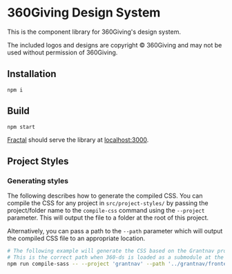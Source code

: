 # 360Giving Design System

This is the component library for 360Giving's design system. 

The included logos and designs are copyright © 360Giving and may not be used without permission of 360Giving.

## Installation 

```shell
npm i
```

## Build

```shell
npm start
```

[Fractal](https://fractal.build/guide/) should serve the library at [localhost:3000](http://localhost:3000/).


## Project Styles

### Generating styles

The following describes how to generate the compiled CSS.
You can compile the CSS for any project in `src/project-styles/` by passing the project/folder name to the `compile-css` command using the `--project` parameter.
This will output the file to a folder at the root of this project. 

Alternatively, you can pass a path to the `--path` parameter which will output the compiled CSS file to an appropriate location.

```bash
# The following example will generate the CSS based on the Grantnav project and output it into the given path
# This is the correct path when 360-ds is loaded as a submodule at the root of the Grantnav codebase 
npm run compile-sass -- --project 'grantnav' --path '../grantnav/frontend/static/css/'
```
